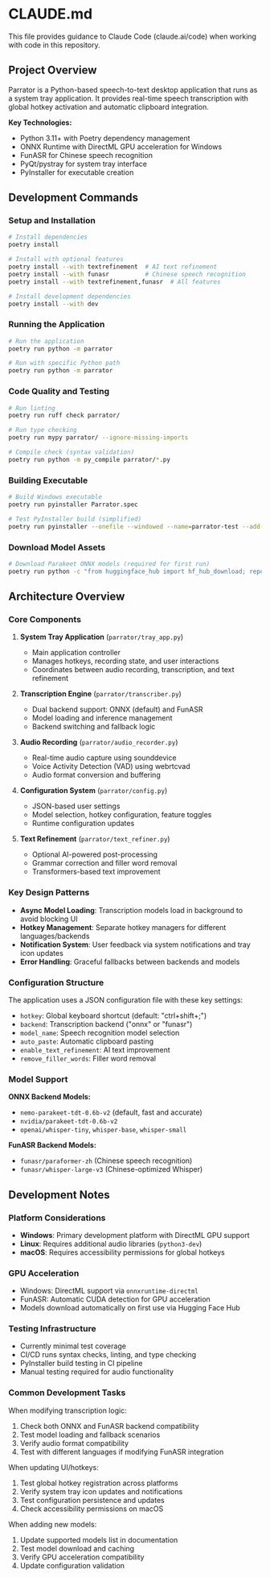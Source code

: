 # CLAUDE.md

This file provides guidance to Claude Code (claude.ai/code) when working with code in this repository.

## Project Overview

Parrator is a Python-based speech-to-text desktop application that runs as a system tray application. It provides real-time speech transcription with global hotkey activation and automatic clipboard integration.

**Key Technologies:**
- Python 3.11+ with Poetry dependency management
- ONNX Runtime with DirectML GPU acceleration for Windows
- FunASR for Chinese speech recognition
- PyQt/pystray for system tray interface
- PyInstaller for executable creation

## Development Commands

### Setup and Installation
```bash
# Install dependencies
poetry install

# Install with optional features
poetry install --with textrefinement  # AI text refinement
poetry install --with funasr          # Chinese speech recognition
poetry install --with textrefinement,funasr  # All features

# Install development dependencies
poetry install --with dev
```

### Running the Application
```bash
# Run the application
poetry run python -m parrator

# Run with specific Python path
poetry run python -m parrator
```

### Code Quality and Testing
```bash
# Run linting
poetry run ruff check parrator/

# Run type checking
poetry run mypy parrator/ --ignore-missing-imports

# Compile check (syntax validation)
poetry run python -m py_compile parrator/*.py
```

### Building Executable
```bash
# Build Windows executable
poetry run pyinstaller Parrator.spec

# Test PyInstaller build (simplified)
poetry run pyinstaller --onefile --windowed --name=parrator-test --add-data="parrator/resources;resources" parrator/__main__.py
```

### Download Model Assets
```bash
# Download Parakeet ONNX models (required for first run)
poetry run python -c "from huggingface_hub import hf_hub_download; repo_id='istupakov/parakeet-tdt-0.6b-v2-onnx'; [hf_hub_download(repo_id=repo_id, filename=name, local_dir='.', local_dir_use_symlinks=False) for name in ['encoder-model.onnx','decoder_joint-model.onnx','vocab.txt']]"
```

## Architecture Overview

### Core Components

1. **System Tray Application** (`parrator/tray_app.py`)
   - Main application controller
   - Manages hotkeys, recording state, and user interactions
   - Coordinates between audio recording, transcription, and text refinement

2. **Transcription Engine** (`parrator/transcriber.py`)
   - Dual backend support: ONNX (default) and FunASR
   - Model loading and inference management
   - Backend switching and fallback logic

3. **Audio Recording** (`parrator/audio_recorder.py`)
   - Real-time audio capture using sounddevice
   - Voice Activity Detection (VAD) using webrtcvad
   - Audio format conversion and buffering

4. **Configuration System** (`parrator/config.py`)
   - JSON-based user settings
   - Model selection, hotkey configuration, feature toggles
   - Runtime configuration updates

5. **Text Refinement** (`parrator/text_refiner.py`)
   - Optional AI-powered post-processing
   - Grammar correction and filler word removal
   - Transformers-based text improvement

### Key Design Patterns

- **Async Model Loading**: Transcription models load in background to avoid blocking UI
- **Hotkey Management**: Separate hotkey managers for different languages/backends
- **Notification System**: User feedback via system notifications and tray icon updates
- **Error Handling**: Graceful fallbacks between backends and models

### Configuration Structure

The application uses a JSON configuration file with these key settings:
- `hotkey`: Global keyboard shortcut (default: "ctrl+shift+;")
- `backend`: Transcription backend ("onnx" or "funasr")
- `model_name`: Speech recognition model selection
- `auto_paste`: Automatic clipboard pasting
- `enable_text_refinement`: AI text improvement
- `remove_filler_words`: Filler word removal

### Model Support

**ONNX Backend Models:**
- `nemo-parakeet-tdt-0.6b-v2` (default, fast and accurate)
- `nvidia/parakeet-tdt-0.6b-v2`
- `openai/whisper-tiny`, `whisper-base`, `whisper-small`

**FunASR Backend Models:**
- `funasr/paraformer-zh` (Chinese speech recognition)
- `funasr/whisper-large-v3` (Chinese-optimized Whisper)

## Development Notes

### Platform Considerations
- **Windows**: Primary development platform with DirectML GPU support
- **Linux**: Requires additional audio libraries (`python3-dev`)
- **macOS**: Requires accessibility permissions for global hotkeys

### GPU Acceleration
- Windows: DirectML support via `onnxruntime-directml`
- FunASR: Automatic CUDA detection for GPU acceleration
- Models download automatically on first use via Hugging Face Hub

### Testing Infrastructure
- Currently minimal test coverage
- CI/CD runs syntax checks, linting, and type checking
- PyInstaller build testing in CI pipeline
- Manual testing required for audio functionality

### Common Development Tasks

When modifying transcription logic:
1. Check both ONNX and FunASR backend compatibility
2. Test model loading and fallback scenarios
3. Verify audio format compatibility
4. Test with different languages if modifying FunASR integration

When updating UI/hotkeys:
1. Test global hotkey registration across platforms
2. Verify system tray icon updates and notifications
3. Test configuration persistence and updates
4. Check accessibility permissions on macOS

When adding new models:
1. Update supported models list in documentation
2. Test model download and caching
3. Verify GPU acceleration compatibility
4. Update configuration validation